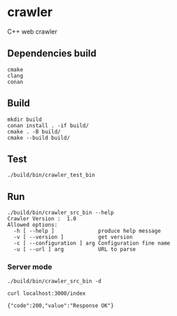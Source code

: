# crawler

C++ web crawler

## Dependencies build

```
cmake
clang
conan
```

## Build

```
mkdir build
conan install . -if build/
cmake . -B build/
cmake --build build/
```

## Test

```
./build/bin/crawler_test_bin
```

## Run

```
./build/bin/crawler_src_bin --help
Crawler Version :  1.0
Allowed options:
  -h [ --help ]              produce help message 
  -v [ --version ]           get version
  -c [ --configuration ] arg Configuration fine name
  -u [ --url ] arg           URL to parse
```

### Server mode

```
./build/bin/crawler_src_bin -d

curl localhost:3000/index

{"code":200,"value":"Response OK"}
```
